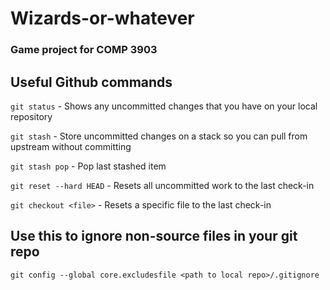 Wizards-or-whatever
===================

### Game project for COMP 3903

## Useful Github commands

```git status``` - Shows any uncommitted changes that you have on your local repository

```git stash``` - Store uncommitted changes on a stack so you can pull from upstream without committing

```git stash pop``` - Pop last stashed item

```git reset --hard HEAD``` - Resets all uncommitted work to the last check-in

```git checkout <file>``` - Resets a specific file to the last check-in

## Use this to ignore non-source files in your git repo

```git config --global core.excludesfile <path to local repo>/.gitignore```